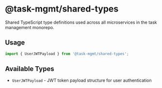 # @task-mgmt/shared-types

Shared TypeScript type definitions used across all microservices in the task management monorepo.

## Usage

```typescript
import { UserJWTPayload } from '@task-mgmt/shared-types';
```

## Available Types

- `UserJWTPayload` - JWT token payload structure for user authentication